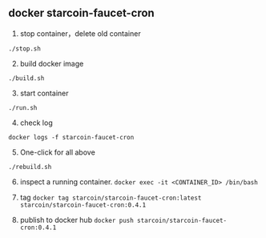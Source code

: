 ## docker starcoin-faucet-cron

1. stop container，delete old container

`./stop.sh`

2. build docker image

`./build.sh`

3. start container

`./run.sh`

4. check log

`docker logs -f starcoin-faucet-cron`

5. One-click for all above

`./rebuild.sh`

6. inspect a running container.
`docker exec -it <CONTAINER_ID> /bin/bash`


7. tag
`docker tag starcoin/starcoin-faucet-cron:latest starcoin/starcoin-faucet-cron:0.4.1`

8. publish to docker hub
`docker push starcoin/starcoin-faucet-cron:0.4.1`